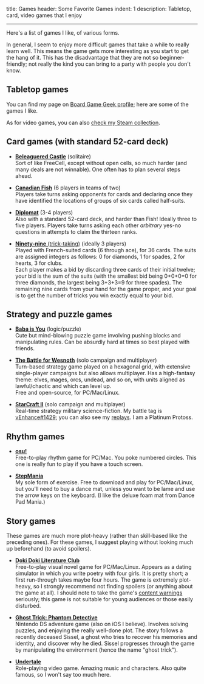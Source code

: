 title: Games
header: Some Favorite Games
indent: 1
description: Tabletop, card, video games that I enjoy

---

Here's a list of games I like, of various forms.

In general, I seem to enjoy more difficult games that
take a while to really learn well.
This means the game gets more interesting
as you start to get the hang of it.
This has the disadvantage that they are not so beginner-friendly;
not really the kind you can bring to a party with people you don't know.

## Tabletop games

You can find my page on
[Board Game Geek profile](https://boardgamegeek.com/user/vEnhance/);
here are some of the games I like.

<script language="javascript" src="https://boardgamegeek.com/jswidget.php?username=vEnhance&numitems=5&text=title&images=small-fixed&show=random&imagesonly=1&imagepos=left&domains%5B%5D=boardgame"></script>

As for video games, you can also
[check my Steam collection](https://steamcommunity.com/id/vEnhance/games/?tab=all).

## Card games (with standard 52-card deck)

* [<b>Beleaguered Castle</b>](https://en.wikipedia.org/wiki/Beleaguered_Castle)
  (solitaire) <br>
  Sort of like FreeCell, except without open cells, so much harder
  (and many deals are not winnable).
  One often has to plan several steps ahead.

* [<b>Canadian Fish</b>](https://en.wikipedia.org/wiki/Canadian_Fish)
  (6 players in teams of two) <br>
  Players take turns asking opponents for cards
  and declaring once they have identified the locations
  of groups of six cards called half-suits.

* [<b>Diplomat</b>](upload/diplomat.pdf) (3-4 players) <br>
  Also with a standard 52-card deck, and harder than Fish!
  Ideally three to five players.
  Players take turns asking each other *arbitrary* yes-no questions
  in attempts to claim the thirteen ranks.

* [<b>Ninety-nine</b> (trick-taking)][ninetynine]
  (ideally 3 players) <br>
  Played with French-suited cards (6 through ace), for 36 cards.
  The suits are assigned integers as follows: 0 for diamonds,
  1 for spades, 2 for hearts, 3 for clubs. <br>
  Each player makes a bid by discarding three cards of their initial twelve;
  your bid is the sum of the suits
  (with the smallest bid being 0+0+0=0 for three diamonds,
  the largest being 3+3+3=9 for three spades).
  The remaining nine cards from your hand for the game proper,
  and your goal is to get the number of tricks you win
  exactly equal to your bid.


[ninetynine]: https://en.wikipedia.org/wiki/Ninety-nine_(trick-taking_card_game)


## Strategy and puzzle games

* [<b>Baba is You</b>](https://hempuli.itch.io/baba) (logic/puzzle)<br>
  Cute but mind-blowing puzzle game involving pushing blocks
  and manipulating rules.
  Can be absurdly hard at times so best played with friends.

* [<b>The Battle for Wesnoth</b>](https://wesnoth.org/)
  (solo campaign and multiplayer) <br>
  Turn-based strategy game played on a hexagonal grid,
  with extensive single-player campaigns but also allows multiplayer.
  Has a high-fantasy theme: elves, mages, orcs, undead, and so on,
  with units aligned as lawful/chaotic and which can level up. <br>
  Free and open-source, for PC/Mac/Linux.

* [<b>StarCraft II</b>](https://en.wikipedia.org/wiki/StarCraft_II:_Legacy_of_the_Void)
  (solo campaign and multiplayer) <br>
  Real-time strategy military science-fiction.
  My battle tag is
  [vEnhance#1429](https://starcraft2.com/en-us/profile/1/1/3443465);
  you can also see my
  [replays](https://sc2replaystats.com/player/2491031).
  I am a Platinum Protoss.

## Rhythm games

* [<b>osu!</b>](https://osu.ppy.sh/home) <br>
  Free-to-play rhythm game for PC/Mac.
  You poke numbered circles.
  This one is really fun to play if you have a touch screen.

* [<b>StepMania</b>](https://www.stepmania.com/download/) <br>
  My sole form of exercise.
  Free to download and play for PC/Mac/Linux,
  but you'll need to buy a dance mat, unless you want to be lame
  and use the arrow keys on the keyboard.
  (I like the deluxe foam mat from Dance Pad Mania.)

## Story games

These games are much more plot-heavy
(rather than skill-based like the preceding ones).
For these games, I suggest playing without
looking much up beforehand (to avoid spoilers).

* [<b>Doki Doki Literature Club</b>](https://ddlc.moe/)<br>
  Free-to-play visual novel game for PC/Mac/Linux.
  Appears as a dating simulator in which you write poetry with four girls.
  It is pretty short; a first run-through takes maybe four hours.
  The game is extremely plot-heavy, so I strongly recommend
  not finding spoilers (or anything about the game at all).
  I should note to take the game's
  [content warnings](https://ddlc.moe/warning.html) seriously;
  this game is not suitable for young audiences or those easily disturbed.

* [<b>Ghost Trick: Phantom Detective</b>](https://en.wikipedia.org/wiki/Ghost_Trick) <br>
  Nintendo DS adventure game (also on iOS I believe).
  Involves solving puzzles, and enjoying the really well-done plot.
  The story follows a recently deceased Sissel,
  a ghost who tries to recover his memories and identity,
  and discover why he died.
  Sissel progresses through the game by manipulating the environment
  (hence the name "ghost trick").

* [<b>Undertale</b>](https://undertale.com/about/) <br>
  Role-playing video game. Amazing music and characters.
  Also quite famous, so I won't say too much here.

[yomi]: https://en.wikipedia.org/wiki/Yomi_(card_game)
[aeonend]: https://boardgamegeek.com/boardgame/218417/aeons-end-war-eternal
